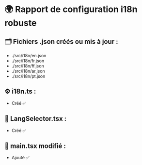 # 🌍 Rapport de configuration i18n robuste

## 🗂️ Fichiers .json créés ou mis à jour :
- ./src/i18n/en.json
- ./src/i18n/fr.json
- ./src/i18n/ff.json
- ./src/i18n/ar.json
- ./src/i18n/pt.json

## ⚙️ i18n.ts :
- Créé ✅

## 🧩 LangSelector.tsx :
- Créé ✅

## 🔧 main.tsx modifié :
- Ajouté ✅
